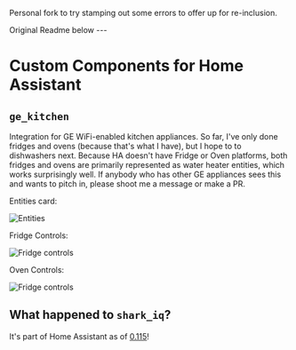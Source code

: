 Personal fork to try stamping out some errors to offer up for re-inclusion.

Original Readme below ---


# Custom Components for Home Assistant

## `ge_kitchen`
Integration for GE WiFi-enabled kitchen appliances.  So far, I've only done fridges and ovens (because that's what I
have), but I hope to to dishwashers next.  Because HA doesn't have Fridge or Oven platforms, both fridges and ovens are
primarily represented as water heater entities, which works surprisingly well.  If anybody who has other GE appliances
sees this and wants to pitch in, please shoot me a message or make a PR.  

Entities card:

![Entities](https://raw.githubusercontent.com/ajmarks/ha_components/master/img/appliance_entities.png)

Fridge Controls:

![Fridge controls](https://raw.githubusercontent.com/ajmarks/ha_components/master/img/fridge_control.png)

Oven Controls:

![Fridge controls](https://raw.githubusercontent.com/ajmarks/ha_components/master/img/oven_controls.png)

## What happened to `shark_iq`?

It's part of Home Assistant as of [0.115](https://www.home-assistant.io/blog/2020/09/17/release-115/)!
